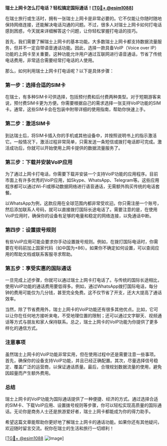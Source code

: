 **瑞士上网卡怎么打电话？轻松搞定国际通话！[[TG💪+ @esim1088](https://t.me/s/esim1088)]**

在瑞士旅行或生活时，拥有一张瑞士上网卡是非常必要的。它不仅能让你随时随地保持网络连接，还能解决电话沟通的问题。不过，很多人对瑞士上网卡如何打电话感到困惑，今天就来详细解答这个问题，让你轻松掌握打电话的技巧。

首先，我们需要了解瑞士上网卡的基本功能。大多数瑞士上网卡都支持数据流量服务，但并不一定自带语音通话功能。因此，选择一款具备VoIP（Voice over IP）功能的上网卡至关重要。这种功能允许用户通过互联网进行语音通话，节省了传统电话费用，非常适合需要经常打电话的人使用。

那么，如何利用瑞士上网卡打电话呢？以下是具体步骤：

### **第一步：选择合适的SIM卡**
在瑞士，有多种SIM卡可供选择，包括预付费和后付费两种类型。对于短期游客来说，预付费SIM卡更为方便。你需要根据自己的需求选择一张支持VoIP功能的SIM卡。通常，这些SIM卡会在包装中附带详细的使用指南，帮助你快速上手。

### **第二步：激活SIM卡**
到达瑞士后，将SIM卡插入你的手机或其他设备中，并按照说明书上的指示激活它。一般情况下，激活过程非常简单，只需发送一条短信或拨打电话即可完成。激活成功后，你就可以开始使用上网卡提供的数据流量服务了。

### **第三步：下载并安装VoIP应用**
为了通过上网卡打电话，你需要下载并安装一个支持VoIP功能的应用程序。目前市面上有许多优秀的VoIP应用，如Skype、WhatsApp、Telegram等。这些应用程序都可以通过Wi-Fi或移动数据网络进行语音通话，无需额外购买传统的电话套餐。

以WhatsApp为例，这款应用在全球范围内都非常受欢迎。你只需注册一个账号，然后添加联系人号码，就可以直接拨打国际长途电话了。需要注意的是，在使用VoIP应用时，确保你的设备有足够的电量和稳定的网络连接，以免通话中断。

### **第四步：设置拨号规则**
有些VoIP应用可能会要求你手动设置拨号规则。例如，在拨打国际电话时，你需要在号码前加上国家代码（如中国为+86）。如果你不确定如何设置，可以查阅应用的帮助文档或联系客服寻求帮助。

### **第五步：享受实惠的国际通话**
一旦完成上述步骤，你就可以通过瑞士上网卡打电话了。与传统的国际长途相比，使用VoIP功能的通话费用要低得多。例如，通过WhatsApp拨打国际电话，每分钟的费用可能仅为几分钱，甚至完全免费。这不仅节省了开支，还大大提高了通话效率。

当然，除了节省费用外，瑞士上网卡的VoIP功能还有很多其他优点。比如，它可以让你在任何地方接听来电，不受地理位置的限制；还可以通过文字聊天、视频通话等方式与朋友和家人保持联系。总之，瑞士上网卡的VoIP功能为你提供了更多样化的通信方式。

### **注意事项**
虽然瑞士上网卡的VoIP功能非常实用，但在使用过程中还是需要注意一些事项。首先，确保你的设备支持VoIP功能，并且已经正确配置。其次，尽量选择信号稳定、覆盖广泛的运营商，以保证通话质量。最后，合理规划数据流量的使用，避免因超量而产生额外费用。

### **总结**
瑞士上网卡的VoIP功能为国际通话提供了一种便捷、经济的方式。通过选择合适的SIM卡、下载VoIP应用、设置拨号规则等步骤，你可以轻松实现高质量的国际通话。无论你是商务人士还是旅游爱好者，瑞士上网卡都能成为你的得力助手。

希望这篇文章能帮助你更好地了解瑞士上网卡的通话功能。如果你还有其他疑问，欢迎随时留言交流。祝你在瑞士的生活和旅行一切顺利！

[[TG💪+ @esim1088](https://t.me/s/esim1088) ![Image](https://i.postimg.cc/4NQfJmqS/Snipaste-2025-05-13-00-14-12.png)]
